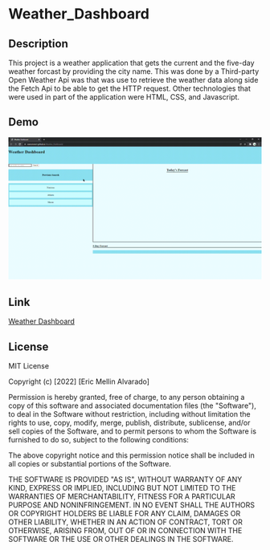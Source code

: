 # Weather_Dashboard
## Description
This project is a weather application that gets the current and the five-day weather forcast by providing the city name. This was done by a Third-party Open Weather Api was that was use to retrieve the weather data along side the Fetch Api to be able to get the HTTP request. Other technologies that were used in part of the application were HTML, CSS, and Javascript.
## Demo
![Demo on the Weather Dashboard](Weather-Dashboard.gif)
## Link
[Weather Dashboard](https://vsanomons1.github.io/Weather_Dashboard/)
## License
MIT License

Copyright (c) [2022] [Eric Mellin Alvarado]

Permission is hereby granted, free of charge, to any person obtaining a copy
of this software and associated documentation files (the "Software"), to deal
in the Software without restriction, including without limitation the rights
to use, copy, modify, merge, publish, distribute, sublicense, and/or sell
copies of the Software, and to permit persons to whom the Software is
furnished to do so, subject to the following conditions:

The above copyright notice and this permission notice shall be included in all
copies or substantial portions of the Software.

THE SOFTWARE IS PROVIDED "AS IS", WITHOUT WARRANTY OF ANY KIND, EXPRESS OR
IMPLIED, INCLUDING BUT NOT LIMITED TO THE WARRANTIES OF MERCHANTABILITY,
FITNESS FOR A PARTICULAR PURPOSE AND NONINFRINGEMENT. IN NO EVENT SHALL THE
AUTHORS OR COPYRIGHT HOLDERS BE LIABLE FOR ANY CLAIM, DAMAGES OR OTHER
LIABILITY, WHETHER IN AN ACTION OF CONTRACT, TORT OR OTHERWISE, ARISING FROM,
OUT OF OR IN CONNECTION WITH THE SOFTWARE OR THE USE OR OTHER DEALINGS IN THE
SOFTWARE.